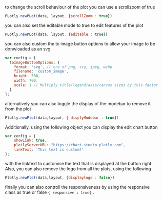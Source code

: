to change the scroll behaviour of the plot you can use a scrollzoom of true
```javascript
PLotly.newPLot(data, layout, {scrollZoom : true})
```
you can also set the editable mode to true to edit features of the plot
```javascript
PLotly.newPLot(data, layout, {editable : true})
```
you can also custom the to image button options to allow your image to be donwloaded as an svg
```javascript
var config = {
  toImageButtonOptions: {
    format: 'svg', // one of png, svg, jpeg, webp
    filename: 'custom_image',
    height: 500,
    width: 700,
    scale: 1 // Multiply title/legend/axis/canvas sizes by this factor
  }
};
```
alternatively you can also toggle the display of the modebar to remove it from the plot
```javascript
Plotly.newPlot(data,layout, { displyModebar : true})
```
Additionally, using the following object you can display the edit chart button 
```javascript
var config = { 
	showLink: true, 
	plotlyServerURL: "https://chart-studio.plotly.com",
	linkText: 'This text is custom!'
};
```
with the linktext to customise the text that is displayed at the button right
Also, you can also remove the logo from all the plots, using the following
```javascript
Plotly.newPlot(data,layout, {displaylogo : false})
```
finally you can also controll the responsiveness by using the responsive class as true or false ``{ responsive : true}`` .